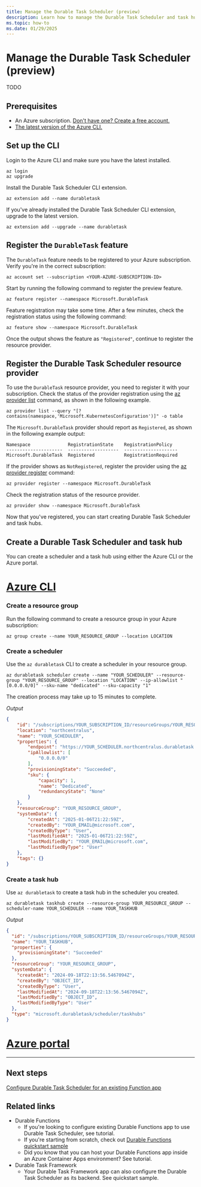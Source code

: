 ```yaml
---
title: Manage the Durable Task Scheduler (preview)
description: Learn how to manage the Durable Task Scheduler and task hub resources
ms.topic: how-to
ms.date: 01/29/2025
---
```


# Manage the Durable Task Scheduler (preview)

TODO 

## Prerequisites
- An Azure subscription. [Don't have one? Create a free account.](https://azure.microsoft.com/free/?WT.mc_id=A261C142F)
- [The latest version of the Azure CLI.](/cli/azure/install-azure-cli) 

## Set up the CLI

Login to the Azure CLI and make sure you have the latest installed.

```azurecli
az login
az upgrade
```

Install the Durable Task Scheduler CLI extension.

```azurecli
az extension add --name durabletask
```

If you've already installed the Durable Task Scheduler CLI extension, upgrade to the latest version.

```azurecli
az extension add --upgrade --name durabletask
```

## Register the `DurableTask` feature

The `DurableTask` feature needs to be registered to your Azure subscription. Verify you're in the correct subscription:

```azurecli
az account set --subscription <YOUR-AZURE-SUBSCRIPTION-ID>
```

Start by running the following command to register the preview feature.

```azurecli
az feature register --namespace Microsoft.DurableTask
```

Feature registration may take some time. After a few minutes, check the registration status using the following command: 

```azurecli
az feature show --namespace Microsoft.DurableTask 
```

Once the output shows the feature as `"Registered"`, continue to register the resource provider. 

## Register the Durable Task Scheduler resource provider

To use the `DurableTask` resource provider, you need to register it with your subscription. Check the status of the provider registration using the [az provider list](/cli/azure/provider#az-provider-list) command, as shown in the following example. 

```azurecli
az provider list --query "[?contains(namespace,'Microsoft.KubernetesConfiguration')]" -o table
```

The `Microsoft.DurableTask` provider should report as `Registered`, as shown in the following example output:

```output
Namespace              RegistrationState    RegistrationPolicy
---------------------  -------------------  --------------------
Microsoft.DurableTask  Registered           RegistrationRequired
```

If the provider shows as `NotRegistered`, register the provider using the [az provider register](/cli/azure/provider#az-provider-register) command:

```azurecli
az provider register --namespace Microsoft.DurableTask
```

Check the registration status of the resource provider.

```azurecli
az provider show --namespace Microsoft.DurableTask 
```

Now that you've registered, you can start creating Durable Task Scheduler and task hubs. 

## Create a Durable Task Scheduler and task hub

You can create a scheduler and a task hub using either the Azure CLI or the Azure portal. 

# [Azure CLI](#tab/cli)

### Create a resource group

Run the following command to create a resource group in your Azure subscription:

```azurecli
az group create --name YOUR_RESOURCE_GROUP --location LOCATION
```

### Create a scheduler

Use the `az durabletask` CLI to create a scheduler in your resource group.

```azurecli
az durabletask scheduler create --name "YOUR_SCHEDULER" --resource-group "YOUR_RESOURCE_GROUP" --location "LOCATION" --ip-allowlist "[0.0.0.0/0]" --sku-name "dedicated" --sku-capacity "1"
```

The creation process may take up to 15 minutes to complete.

*Output*

```json
{
    "id": "/subscriptions/YOUR_SUBSCRIPTION_ID/resourceGroups/YOUR_RESOURCE_GROUP/providers/Microsoft.DurableTask/schedulers/YOUR_SCHEDULER",
    "location": "northcentralus",
    "name": "YOUR_SCHEDULER",
    "properties": {
        "endpoint": "https://YOUR_SCHEDULER.northcentralus.durabletask.io",
        "ipAllowlist": [
            "0.0.0.0/0"
        ],
        "provisioningState": "Succeeded",
        "sku": {
            "capacity": 1,
            "name": "Dedicated",
            "redundancyState": "None"
        }
    },
    "resourceGroup": "YOUR_RESOURCE_GROUP",
    "systemData": {
        "createdAt": "2025-01-06T21:22:59Z",
        "createdBy": "YOUR_EMAIL@microsoft.com",
        "createdByType": "User",
        "lastModifiedAt": "2025-01-06T21:22:59Z",
        "lastModifiedBy": "YOUR_EMAIL@microsoft.com",
        "lastModifiedByType": "User"
    },
    "tags": {}
}
```

### Create a task hub

Use `az durabletask` to create a task hub in the scheduler you created.

```azurecli
az durabletask taskhub create --resource-group YOUR_RESOURCE_GROUP --scheduler-name YOUR_SCHEDULER --name YOUR_TASKHUB
```

*Output*

```json
{
  "id": "/subscriptions/YOUR_SUBSCRIPTION_ID/resourceGroups/YOUR_RESOURCE_GROUP/providers/Microsoft.DurableTask/schedulers/YOUR_SCHEDULERS/taskHubs/YOUR_TASKHUB",
  "name": "YOUR_TASKHUB",
  "properties": {
    "provisioningState": "Succeeded"
  },
  "resourceGroup": "YOUR_RESOURCE_GROUP",
  "systemData": {
    "createdAt": "2024-09-18T22:13:56.5467094Z",
    "createdBy": "OBJECT_ID",
    "createdByType": "User",
    "lastModifiedAt": "2024-09-18T22:13:56.5467094Z",
    "lastModifiedBy": "OBJECT_ID",
    "lastModifiedByType": "User"
  },
  "type": "microsoft.durabletask/scheduler/taskhubs"
}
```

# [Azure portal](#tab/portal)



---

## Next steps

[Configure Durable Task Scheduler for an existing Function app](./configure-durable-task-scheduler.md)

## Related links

- Durable Functions
  - If you're looking to configure existing Durable Functions app to use Durable Task Scheduler, see tutorial.
  - If you're starting from scratch, check out [Durable Functions quickstart sample](quickstart-durable-task-scheduler.md)
  - Did you know that you can host your Durable Functions app inside an Azure Container Apps environment? See tutorial.
- Durable Task Framework
  - Your Durable Task Framework app can also configure the Durable Task Scheduler as its backend. See quickstart sample.